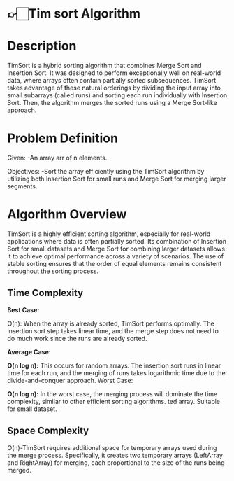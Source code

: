 # 👉🏻Tim sort Algorithm

# Description

TimSort is a hybrid sorting algorithm that combines Merge Sort and Insertion Sort. It was designed to perform exceptionally well on real-world data, where arrays often contain partially sorted subsequences. TimSort takes advantage of these natural orderings by dividing the input array into small subarrays (called runs) and sorting each run individually with Insertion Sort. Then, the algorithm merges the sorted runs using a Merge Sort-like approach.

# Problem Definition

Given:
-An array arr of n elements.

Objectives:
-Sort the array efficiently using the TimSort algorithm by utilizing both Insertion Sort for small runs and Merge Sort for merging larger segments.

# Algorithm Overview

TimSort is a highly efficient sorting algorithm, especially for real-world applications where data is often partially sorted. Its combination of Insertion Sort for small datasets and Merge Sort for combining larger datasets allows it to achieve optimal performance across a variety of scenarios. The use of stable sorting ensures that the order of equal elements remains consistent throughout the sorting process.

## Time Complexity

**Best Case:**

O(n): When the array is already sorted, TimSort performs optimally. The insertion sort step takes linear time, and the merge step does not need to do much work since the runs are already sorted.

**Average Case:**

**O(n log n):** This occurs for random arrays. The insertion sort runs in linear time for each run, and the merging of runs takes logarithmic time due to the divide-and-conquer approach.
Worst Case:

**O(n log n):** In the worst case, the merging process will dominate the time complexity, similar to other efficient sorting algorithms.
ted array. Suitable for small dataset.


## Space Complexity 
O(n)-TimSort requires additional space for temporary arrays used during the merge process. Specifically, it creates two temporary arrays (LeftArray and RightArray) for merging, each proportional to the size of the runs being merged.
